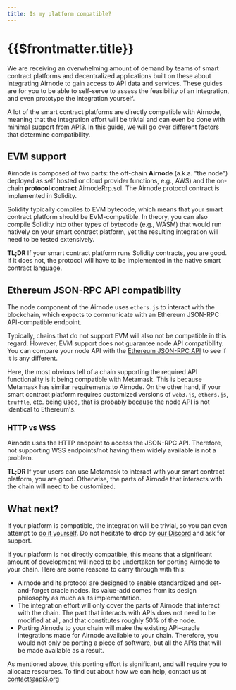 ```yaml
---
title: Is my platform compatible?
---
```


# {{$frontmatter.title}}

<TocHeader />
<TOC class="table-of-contents" :include-level="[2,3]" />

We are receiving an overwhelming amount of demand by teams of smart contract
platforms and decentralized applications built on these about integrating
Airnode to gain access to API data and services. These guides are for you to be
able to self-serve to assess the feasibility of an integration, and even
prototype the integration yourself.

A lot of the smart contract platforms are directly compatible with Airnode,
meaning that the integration effort will be trivial and can even be done with
minimal support from API3. In this guide, we will go over different factors that
determine compatibility.

## EVM support

Airnode is composed of two parts: the off-chain **Airnode** (a.k.a. "the node")
deployed as self hosted or cloud provider functions, e.g., AWS) and the on-chain
**protocol contract** AirnodeRrp.sol. The Airnode protocol contract is
implemented in Solidity.

Solidity typically compiles to EVM bytecode, which means that your smart
contract platform should be EVM-compatible. In theory, you can also compile
Solidity into other types of bytecode (e.g., WASM) that would run natively on
your smart contract platform, yet the resulting integration will need to be
tested extensively.

**TL;DR** If your smart contract platform runs Solidity contracts, you are good.
If it does not, the protocol will have to be implemented in the native smart
contract language.

## Ethereum JSON-RPC API compatibility

The node component of the Airnode uses `ethers.js` to interact with the
blockchain, which expects to communicate with an Ethereum JSON-RPC
API-compatible endpoint.

Typically, chains that do not support EVM will also not be compatible in this
regard. However, EVM support does not guarantee node API compatibility. You can
compare your node API with the
[ Ethereum JSON-RPC API](https://eth.wiki/json-rpc/API) to see if it is any
different.

Here, the most obvious tell of a chain supporting the required API functionality
is it being compatible with Metamask. This is because Metamask has similar
requirements to Airnode. On the other hand, if your smart contract platform
requires customized versions of `web3.js`, `ethers.js`, `truffle`, etc. being
used, that is probably because the node API is not identical to Ethereum's.

### HTTP vs WSS

Airnode uses the HTTP endpoint to access the JSON-RPC API. Therefore, not
supporting WSS endpoints/not having them widely available is not a problem.

**TL;DR** If your users can use Metamask to interact with your smart contract
platform, you are good. Otherwise, the parts of Airnode that interacts with the
chain will need to be customized.

## What next?

If your platform is compatible, the integration will be trivial, so you can even
attempt to [do it yourself](self-serve-integration.md). Do not hesitate to drop
by [our Discord](https://discord.gg/qnRrcfnm5W) and ask for support.

If your platform is not directly compatible, this means that a significant
amount of development will need to be undertaken for porting Airnode to your
chain. Here are some reasons to carry through with this:

- Airnode and its protocol are designed to enable standardized and
  set-and-forget oracle nodes. Its value-add comes from its design philosophy as
  much as its implementation.
- The integration effort will only cover the parts of Airnode that interact with
  the chain. The part that interacts with APIs does not need to be modified at
  all, and that constitutes roughly 50% of the node.
- Porting Airnode to your chain will make the existing API–oracle integrations
  made for Airnode available to your chain. Therefore, you would not only be
  porting a piece of software, but all the APIs that will be made available as a
  result.

As mentioned above, this porting effort is significant, and will require you to
allocate resources. To find out about how we can help, contact us at
contact@api3.org
